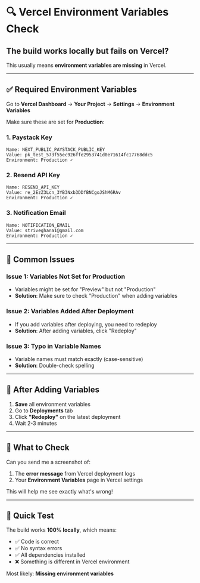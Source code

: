 # 🔍 Vercel Environment Variables Check

## The build works locally but fails on Vercel?

This usually means **environment variables are missing** in Vercel.

---

## ✅ Required Environment Variables

Go to **Vercel Dashboard** → **Your Project** → **Settings** → **Environment Variables**

Make sure these are set for **Production**:

### 1. Paystack Key
```
Name: NEXT_PUBLIC_PAYSTACK_PUBLIC_KEY
Value: pk_test_573f55ec926ffe2953741d0e71614fc17768ddc5
Environment: Production ✓
```

### 2. Resend API Key
```
Name: RESEND_API_KEY
Value: re_2EzZ3Lcn_3YB3Nxb3DDfBNCgoJShM6RAv
Environment: Production ✓
```

### 3. Notification Email
```
Name: NOTIFICATION_EMAIL
Value: striveghana1@gmail.com
Environment: Production ✓
```

---

## 🚨 Common Issues

### Issue 1: Variables Not Set for Production
- Variables might be set for "Preview" but not "Production"
- **Solution**: Make sure to check "Production" when adding variables

### Issue 2: Variables Added After Deployment
- If you add variables after deploying, you need to redeploy
- **Solution**: After adding variables, click "Redeploy"

### Issue 3: Typo in Variable Names
- Variable names must match exactly (case-sensitive)
- **Solution**: Double-check spelling

---

## 🔄 After Adding Variables

1. **Save** all environment variables
2. Go to **Deployments** tab
3. Click **"Redeploy"** on the latest deployment
4. Wait 2-3 minutes

---

## 📸 What to Check

Can you send me a screenshot of:
1. The **error message** from Vercel deployment logs
2. Your **Environment Variables** page in Vercel settings

This will help me see exactly what's wrong!

---

## 🎯 Quick Test

The build works **100% locally**, which means:
- ✅ Code is correct
- ✅ No syntax errors
- ✅ All dependencies installed
- ❌ Something is different in Vercel environment

Most likely: **Missing environment variables**
